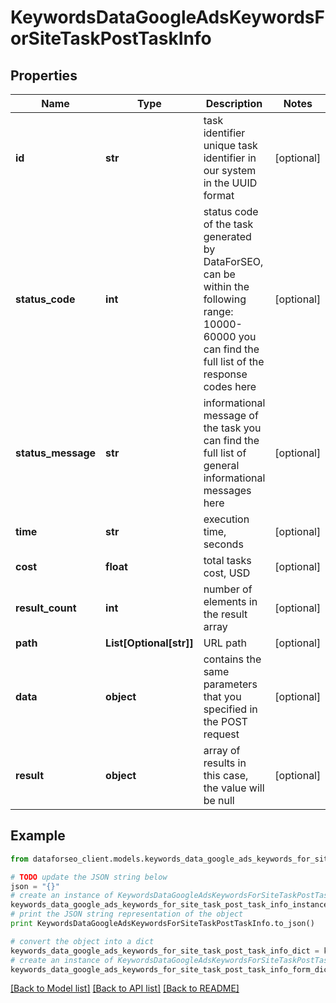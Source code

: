 # KeywordsDataGoogleAdsKeywordsForSiteTaskPostTaskInfo


## Properties

Name | Type | Description | Notes
------------ | ------------- | ------------- | -------------
**id** | **str** | task identifier unique task identifier in our system in the UUID format | [optional] 
**status_code** | **int** | status code of the task generated by DataForSEO, can be within the following range: 10000-60000 you can find the full list of the response codes here | [optional] 
**status_message** | **str** | informational message of the task you can find the full list of general informational messages here | [optional] 
**time** | **str** | execution time, seconds | [optional] 
**cost** | **float** | total tasks cost, USD | [optional] 
**result_count** | **int** | number of elements in the result array | [optional] 
**path** | **List[Optional[str]]** | URL path | [optional] 
**data** | **object** | contains the same parameters that you specified in the POST request | [optional] 
**result** | **object** | array of results in this case, the value will be null | [optional] 

## Example

```python
from dataforseo_client.models.keywords_data_google_ads_keywords_for_site_task_post_task_info import KeywordsDataGoogleAdsKeywordsForSiteTaskPostTaskInfo

# TODO update the JSON string below
json = "{}"
# create an instance of KeywordsDataGoogleAdsKeywordsForSiteTaskPostTaskInfo from a JSON string
keywords_data_google_ads_keywords_for_site_task_post_task_info_instance = KeywordsDataGoogleAdsKeywordsForSiteTaskPostTaskInfo.from_json(json)
# print the JSON string representation of the object
print KeywordsDataGoogleAdsKeywordsForSiteTaskPostTaskInfo.to_json()

# convert the object into a dict
keywords_data_google_ads_keywords_for_site_task_post_task_info_dict = keywords_data_google_ads_keywords_for_site_task_post_task_info_instance.to_dict()
# create an instance of KeywordsDataGoogleAdsKeywordsForSiteTaskPostTaskInfo from a dict
keywords_data_google_ads_keywords_for_site_task_post_task_info_form_dict = keywords_data_google_ads_keywords_for_site_task_post_task_info.from_dict(keywords_data_google_ads_keywords_for_site_task_post_task_info_dict)
```
[[Back to Model list]](../README.md#documentation-for-models) [[Back to API list]](../README.md#documentation-for-api-endpoints) [[Back to README]](../README.md)


